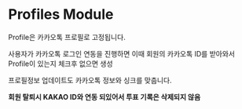 # Profiles Module

Profile은 카카오톡 프로필로 고정됩니다.

사용자가 카카오톡 로그인 연동을 진행하면 이때 회원의 카카오톡 ID를 받아와서
Profile이 있는지 체크후 없으면 생성

프로필정보 업데이트도 카카오톡 정보와 싱크를 맞춥니다.

**회원 탈퇴시 KAKAO ID와 연동 되있어서 투표 기록은 삭제되지 않음**
